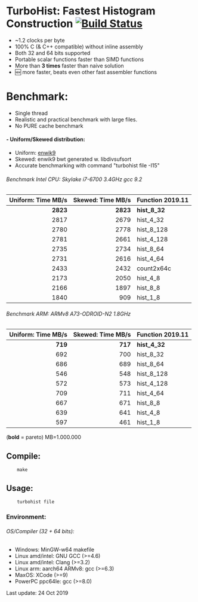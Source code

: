 TurboHist: Fastest Histogram Construction [![Build Status](https://travis-ci.org/powturbo/TurboHist.svg?branch=master)](https://travis-ci.org/powturbo/TurboHist)
=========================================

- ~1.2 clocks per byte
- 100% C (& C++ compatible) without inline assembly
- Both 32 and 64 bits supported
- Portable scalar functions faster than SIMD functions
- More than **3 times** faster than naive solution
- :new: more faster, beats even other fast assembler functions

# Benchmark:
- Single thread
- Realistic and practical benchmark with large files.
- No PURE cache benchmark

#### - Uniform/Skewed distribution: 
 - Uniform: [enwik9](http://mattmahoney.net/dc/text.html)
 - Skewed: enwik9 bwt generated w. libdivsufsort
 - Accurate benchmarking with command "turbohist file -I15"

###### Benchmark Intel CPU: Skylake i7-6700 3.4GHz gcc 9.2
|Uniform: Time MB/s|Skewed: Time MB/s|Function 2019.11|
|----------:|----------:|-------------|
|**2823**|**2823**|**hist_8_32**
|2817|2679|hist_4_32|
|2780|2778|hist_8_128|
|2781|2661|hist_4_128|
|2735|2734|hist_8_64|
|2731|2616|hist_4_64|
|2433|2432|count2x64c|
|2173|2050|hist_4_8|
|2166|1897|hist_8_8|
|1840|909|hist_1_8|

###### Benchmark ARM: ARMv8 A73-ODROID-N2 1.8GHz
|Uniform: Time MB/s|Skewed: Time MB/s|Function 2019.11|
|-----:|------:|----------|
|**719**|**717**|**hist_4_32**|
|  692| 700	|hist_8_32|
|  686| 689	|hist_8_64|
|  546|548 |	hist_8_128
|  572|573 |	hist_4_128
|  709| 711|	hist_4_64|
|  667| 671|	hist_8_8|
|  639| 641 |	hist_4_8|
|  597| 461|	hist_1_8|

(**bold** = pareto)  MB=1.000.000

## Compile:


        make

## Usage:


        turbohist file

### Environment:
###### OS/Compiler (32 + 64 bits):
- Windows: MinGW-w64 makefile
- Linux amd/intel: GNU GCC (>=4.6)
- Linux amd/intel: Clang (>=3.2) 
- Linux arm: aarch64 ARMv8:  gcc (>=6.3)
- MaxOS: XCode (>=9)
- PowerPC ppc64le: gcc (>=8.0)

Last update: 24 Oct 2019


